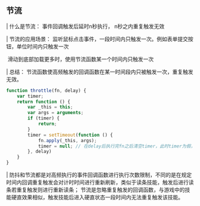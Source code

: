 ## 节流

| 什么是节流： 事件回调触发后延时n秒执行， n秒之内重复触发无效

| 节流的应用场景： 监听鼠标点击事件，一段时间内只触发一次。例如表单提交按钮，单位时间内只触发一次

​                                  滑动到底部加载更多时，使用节流函数某一个时间内只触发一次

| 总结： 节流函数使高频触发的回调函数在某一时间段内只被触发一次，重复触发无效。

```javascript
function throttle(fn, delay) {
    var timer;
    return function () {
        var _this = this;
        var args = arguments;
        if (timer) {
            return;
        }
        timer = setTimeout(function () {
            fn.apply(_this, args);
            timer = null; // 在delay后执行完fn之后清空timer，此时timer为假，throttle触发可以进入计时器
        }, delay)
    }
}
```



| 防抖和节流都是对高频执行的事件回调函数进行执行次数限制，不同的是在规定时间内回调重复触发会对计时时间进行重新刷新，类似于读条技能，触发后进行读条若重复触发则进行重新读条； 节流是忽略重复触发的回调函数，与游戏中的技能硬直效果相似，触发技能后进入硬直状态一段时间内无法重复触发该技能。